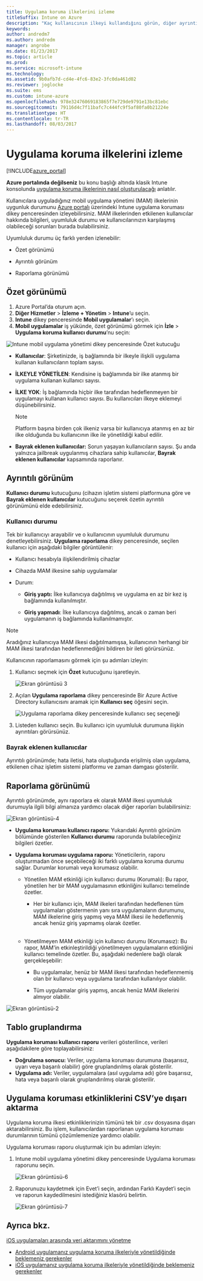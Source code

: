 ```yaml
---
title: Uygulama koruma ilkelerini izleme
titleSuffix: Intune on Azure
description: "Kaç kullanıcının ilkeyi kullandığını görün, diğer ayrıntıları öğrenmek için detaya gidin.\""
keywords: 
author: andredm7
ms.author: andredm
manager: angrobe
ms.date: 01/23/2017
ms.topic: article
ms.prod: 
ms.service: microsoft-intune
ms.technology: 
ms.assetid: 9b0afb7d-cd4e-4fc6-83e2-3fc0da461d02
ms.reviewer: joglocke
ms.suite: ems
ms.custom: intune-azure
ms.openlocfilehash: 978e32476069183865f7e729de9791e13bc81ebc
ms.sourcegitcommit: 79116d4c7f11bafc7c444fc9f5af80fa0b21224e
ms.translationtype: HT
ms.contentlocale: tr-TR
ms.lasthandoff: 08/03/2017
---
```

# <a name="how-to-monitor-app-protection-policies"></a>Uygulama koruma ilkelerini izleme
[!INCLUDE[azure_portal](./includes/azure_portal.md)]

**Azure portalında değilseniz** bu konu başlığı altında klasik Intune konsolunda [uygulama koruma ilkelerinin nasıl oluşturulacağı](https://docs.microsoft.com/intune-classic/deploy-use/create-and-deploy-mobile-app-management-policies-with-microsoft-intune) anlatılır.


Kullanıcılara uyguladığınız mobil uygulama yönetimi (MAM) ilkelerinin uygunluk durumunu [Azure portalı](https://portal.azure.com) üzerindeki Intune uygulama koruması dikey penceresinden izleyebilirsiniz. MAM ilkelerinden etkilenen kullanıcılar hakkında bilgileri, uyumluluk durumu ve kullanıcılarınızın karşılaşmış olabileceği sorunları burada bulabilirsiniz.

Uyumluluk durumu üç farklı yerden izlenebilir:

-   Özet görünümü

-   Ayrıntılı görünüm

-   Raporlama görünümü

## <a name="summary-view"></a>Özet görünümü

1. Azure Portal’da oturum açın.
2. **Diğer Hizmetler** > **İzleme + Yönetim** > **Intune**’u seçin.
3. **Intune** dikey penceresinde **Mobil uygulamalar**’ı seçin.
4. **Mobil uygulamalar** iş yükünde, özet görünümü görmek için **İzle** > **Uygulama koruma kullanıcı durumu**’nu seçin:

![Intune mobil uygulama yönetimi dikey penceresinde Özet kutucuğu](./media/app-protection-user-status-summary.png)

-   **Kullanıcılar**: Şirketinizde, iş bağlamında bir ilkeyle ilişkili uygulama kullanan kullanıcıların toplam sayısı.

-   **İLKEYLE YÖNETİLEN**: Kendisine iş bağlamında bir ilke atanmış bir uygulama kullanan kullanıcı sayısı.

-   **İLKE YOK**: İş bağlamında hiçbir ilke tarafından hedeflenmeyen bir uygulamayı kullanan kullanıcı sayısı. Bu kullanıcıları ilkeye eklemeyi düşünebilirsiniz.
    > [!NOTE]
    > Platform başına birden çok ilkeniz varsa bir kullanıcıya atanmış en az bir ilke olduğunda bu kullanıcının ilke ile yönetildiği kabul edilir.

- **Bayrak eklenen kullanıcılar:** Sorun yaşayan kullanıcıların sayısı. Şu anda yalnızca jailbreak uygulanmış cihazlara sahip kullanıcılar, **Bayrak eklenen kullanıcılar** kapsamında raporlanır.


## <a name="detailed-view"></a>Ayrıntılı görünüm
**Kullanıcı durumu** kutucuğunu (cihazın işletim sistemi platformuna göre ve **Bayrak eklenen kullanıcılar** kutucuğunu seçerek özetin ayrıntılı görünümünü elde edebilirsiniz.

### <a name="user-status"></a>Kullanıcı durumu
Tek bir kullanıcıyı arayabilir ve o kullanıcının uyumluluk durumunu denetleyebilirsiniz. **Uygulama raporlama** dikey penceresinde, seçilen kullanıcı için aşağıdaki bilgiler görüntülenir:
- Kullanıcı hesabıyla ilişkilendirilmiş cihazlar

- Cihazda MAM ilkesine sahip uygulamalar

- Durum:

  - **Giriş yaptı:** İlke kullanıcıya dağıtılmış ve uygulama en az bir kez iş bağlamında kullanılmıştır.

  - **Giriş yapmadı**: İlke kullanıcıya dağıtılmış, ancak o zaman beri uygulamanın iş bağlamında kullanılmamıştır.

>[!NOTE]
> Aradığınız kullanıcıya MAM ilkesi dağıtılmamışsa, kullanıcının herhangi bir MAM ilkesi tarafından hedeflenmediğini bildiren bir ileti görürsünüz.

Kullanıcının raporlamasını görmek için şu adımları izleyin:

1.  Kullanıcı seçmek için **Özet** kutucuğunu işaretleyin.

    ![Ekran görüntüsü 3](./media/MAM-reporting-6.png)

2. Açılan **Uygulama raporlama** dikey penceresinde Bir Azure Active Directory kullanıcısını aramak için **Kullanıcı seç** öğesini seçin.

    ![Uygulama raporlama dikey penceresinde kullanıcı seç seçeneği](./media/MAM-reporting-2.png)

3. Listeden kullanıcı seçin. Bu kullanıcı için uyumluluk durumuna ilişkin ayrıntıları görürsünüz.

### <a name="flagged-users"></a>Bayrak eklenen kullanıcılar
Ayrıntılı görünümde; hata iletisi, hata oluştuğunda erişilmiş olan uygulama, etkilenen cihaz işletim sistemi platformu ve zaman damgası gösterilir.

## <a name="reporting-view"></a>Raporlama görünümü

Ayrıntılı görünümde, aynı raporlara ek olarak MAM ilkesi uyumluluk durumuyla ilgili bilgi almanıza yardımcı olacak diğer raporları bulabilirsiniz:

![Ekran görüntüsü-4](./media/MAM-reporting-7.png)

-   **Uygulama koruması kullanıcı raporu:** Yukarıdaki Ayrıntılı görünüm bölümünde gösterilen **Kullanıcı durumu** raporunda bulabileceğiniz bilgileri özetler.

-   **Uygulama koruması uygulama raporu:** Yöneticilerin, raporu oluşturmadan önce seçebileceği iki farklı uygulama koruma durumu sağlar. Durumlar korumalı veya korumasız olabilir.

    -   Yönetilen MAM etkinliği için kullanıcı durumu (Korumalı): Bu rapor, yönetilen her bir MAM uygulamasının etkinliğini kullanıcı temelinde özetler.

        -   Her bir kullanıcı için, MAM ilkeleri tarafından hedeflenen tüm uygulamaları göstermenin yanı sıra uygulamaların durumunu, MAM ilkelerine giriş yapmış veya MAM ilkesi ile hedeflenmiş ancak henüz giriş yapmamış olarak özetler.
<br></br>
    -   Yönetilmeyen MAM etkinliği için kullanıcı durumu (Korumasız): Bu rapor, MAM’in etkinleştirildiği yönetilmeyen uygulamaların etkinliğini kullanıcı temelinde özetler. Bu, aşağıdaki nedenlere bağlı olarak gerçekleşebilir:

        -   Bu uygulamalar, henüz bir MAM ilkesi tarafından hedeflenmemiş olan bir kullanıcı veya uygulama tarafından kullanılıyor olabilir.

        -   Tüm uygulamalar giriş yapmış, ancak henüz MAM ilkelerini almıyor olabilir.

![Ekran görüntüsü-2](./media/MAM-reporting-4.png)

## <a name="table-grouping"></a>Tablo gruplandırma

**Uygulama koruması kullanıcı raporu** verileri gösterilince, verileri aşağıdakilere göre toplayabilirsiniz:

- **Doğrulama sonucu:** Veriler, uygulama koruması durumuna (başarısız, uyarı veya başarılı olabilir) göre gruplandırılmış olarak gösterilir.
- **Uygulama adı:** Veriler, uygulamalara (asıl uygulama adı) göre başarısız, hata veya başarılı olarak gruplandırılmış olarak gösterilir.

## <a name="export-app-protection-activities-to-csv"></a>Uygulama koruması etkinliklerini CSV’ye dışarı aktarma

Uygulama koruma ilkesi etkinliklerinizin tümünü tek bir .csv dosyasına dışarı aktarabilirsiniz. Bu işlem, kullanıcılardan raporlanan uygulama koruması durumlarının tümünü çözümlemenize yardımcı olabilir.

Uygulama koruması raporu oluşturmak için bu adımları izleyin:

1. Intune mobil uygulama yönetimi dikey penceresinde Uygulama koruması raporunu seçin.

    ![Ekran görüntüsü-6](./media/app-protection-report-csv-2.png)

2. Raporunuzu kaydetmek için Evet’i seçin, ardından Farklı Kaydet’i seçin ve raporun kaydedilmesini istediğiniz klasörü belirtin.

    ![Ekran görüntüsü-7](./media/app-protection-report-csv-1.png)

## <a name="see-also"></a>Ayrıca bkz.
[iOS uygulamaları arasında veri aktarımını yönetme](data-transfer-between-apps-manage-ios.md)

* [Android uygulamanız uygulama koruma ilkeleriyle yönetildiğinde beklemeniz gerekenler](app-protection-enabled-apps-android.md)
* [iOS uygulamanız uygulama koruma ilkeleriyle yönetildiğinde beklemeniz gerekenler](app-protection-enabled-apps-ios.md)
